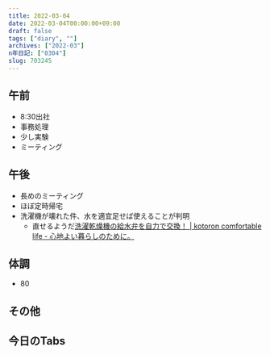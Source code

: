 ```yaml
---
title: 2022-03-04
date: 2022-03-04T00:00:00+09:00
draft: false
tags: ["diary", ""]
archives: ["2022-03"]
n年日記: ["0304"]
slug: 703245
---
```

## 午前
- 8:30出社
- 事務処理
- 少し実験
- ミーティング
## 午後
- 長めのミーティング
- ほぼ定時帰宅
- 洗濯機が壊れた件、水を適宜足せば使えることが判明
  - 直せるようだ[洗濯乾燥機の給水弁を自力で交換！ | kotoron comfortable life - 心地よい暮らしのために。](https://kotoron.info/archives/washing_machine_water_valve)
## 体調
- 80
## その他
## 今日のTabs